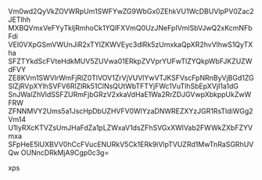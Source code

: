 Vm0wd2QyVkZOVWRpUm1SWFYwZG9WbGx0ZEhkVU1WcDBUVlpPV0Zac2JETlhh
MXBQVmxVeFYyTkljRmhoCk1YQlFXVmQ0UzJNeFpIVmlSbVJwQ2xKcmNFbFdi
VEI0VXpGSmVWUnJiR2xTYlZKWVEyc3dlRk5zUmxkaQpXR2hvVlhwS1QyTXha
SFZTYkdScFVteHdkMUV5ZUVwa01ERkpZVVprYUFwTlZYQkpWbFJKZUZWdFVY
ZE8KVm1SWVlrWmFjRlZ0TlVOV1ZrVjVUVlYwVTJKSFVscFpNRnByVjBGd1ZG
SlZjRVpXYlhSVFV6RlZlRk51ClNsQUtWbTFTYjFWc1VuTlhSbEpXVjI1a1dG
SnJWalZhVldSSFZURmFjbGRzV2xkaVdHaE1Wa2RrZDJGVwpXbkppUkZwWFRW
ZFNNMVY2Ums5a1JscHpDbUZHVFV0WlYzaDNWREZXYzJGR1RsTldiWGg2Vm14
U1IyRXcKTVZsUmJHaFdZa1pLZWxaV1dsZFhSVGxXWlVab2FWWkZXbFZYVmxa
SFpHeE5lUXBVV0hCcFVucENURkV5Ck1ERk9iVlpTVUZRd1MwTnRaSGRhUVQw
OUNncDRkMjA9Cgp0c3g=

xps